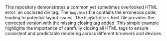 This repository demonstrates a common yet sometimes overlooked HTML error: an unclosed div tag.  The `bug.html` file contains the erroneous code, leading to potential layout issues. The `bugSolution.html` file provides the corrected version with the missing closing tag added.  This simple example highlights the importance of carefully closing all HTML tags to ensure consistent and predictable rendering across different browsers and devices.